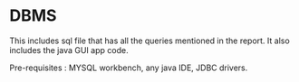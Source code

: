 # DBMS

This includes sql file that has all the queries mentioned in the report. It also includes the java GUI app code. 

Pre-requisites : MYSQL workbench, any java IDE, JDBC drivers.
